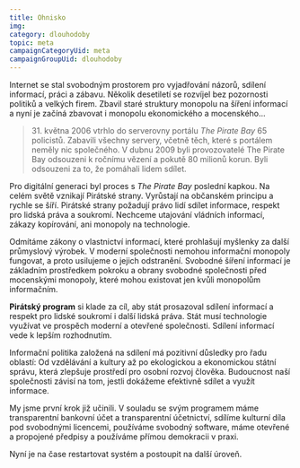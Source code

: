 ```yaml
---
title: Ohnisko
img:
category: dlouhodoby
topic: meta
campaignCategoryUid: meta
campaignGroupUid: dlouhodoby
---
```


Internet se stal svobodným prostorem pro vyjadřování názorů, sdílení informací, práci a zábavu. Několik desetiletí se rozvíjel bez pozornosti politiků a velkých firem. Zbavil staré struktury monopolu na šíření informací a nyní je začíná zbavovat i monopolu ekonomického a mocenského…

> 31\. května 2006 vtrhlo do serverovny portálu *The Pirate Bay* 65 policistů. Zabavili všechny servery, včetně těch, které s portálem neměly nic společného. V dubnu 2009 byli provozovatelé The Pirate Bay odsouzeni k ročnímu vězení a pokutě 80 milionů korun. Byli odsouzeni za to, že pomáhali lidem sdílet.

Pro digitální generaci byl proces s *The Pirate Bay* poslední kapkou. Na celém světě vznikají Pirátské strany. Vyrůstají na občanském principu a rychle se šíří. Pirátské strany požadují právo lidí sdílet informace, respekt pro lidská práva a soukromí. Nechceme utajování vládních informací, zákazy kopírování, ani monopoly na technologie.

Odmítáme zákony o vlastnictví informací, které prohlašují myšlenky za další průmyslový výrobek. V moderní společnosti nemohou informační monopoly fungovat, a proto usilujeme o jejich odstranění. Svobodné šíření informací je základním prostředkem pokroku a obrany svobodné společnosti před mocenskými monopoly, které mohou existovat jen kvůli monopolům informačním.

**Pirátský program** si klade za cíl, aby stát prosazoval sdílení informací a respekt pro lidské soukromí i další lidská práva. Stát musí technologie využívat ve prospěch moderní a otevřené společnosti. Sdílení informací vede k lepším rozhodnutím.

Informační politika založená na sdílení má pozitivní důsledky pro řadu oblastí: Od vzdělávání a kultury až po ekologickou a ekonomickou státní správu, která zlepšuje prostředí pro osobní rozvoj člověka. Budoucnost naší společnosti závisí na tom, jestli dokážeme efektivně sdílet a využít informace.

My jsme první krok již učinili. V souladu se svým programem máme transparentní bankovní účet a transparentní účetnictví, sdílíme kulturní díla pod svobodnými licencemi, používáme svobodný software, máme otevřené a propojené předpisy a používáme přímou demokracii v praxi.

Nyní je na čase restartovat systém a postoupit na další úroveň.
